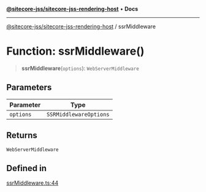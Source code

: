 [**@sitecore-jss/sitecore-jss-rendering-host**](../README.md) • **Docs**

***

[@sitecore-jss/sitecore-jss-rendering-host](../README.md) / ssrMiddleware

# Function: ssrMiddleware()

> **ssrMiddleware**(`options`): `WebServerMiddleware`

## Parameters

| Parameter | Type |
| ------ | ------ |
| `options` | `SSRMiddlewareOptions` |

## Returns

`WebServerMiddleware`

## Defined in

[ssrMiddleware.ts:44](https://github.com/Sitecore/jss/blob/2f7f8a3f57bf348df36eb566e1598f25fb4e1fd2/packages/sitecore-jss-rendering-host/src/ssrMiddleware.ts#L44)
